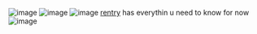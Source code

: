 ![image](https://user-images.githubusercontent.com/121672748/210083821-5aea5f5b-d3ed-4f4d-b168-c4e0a81b0dad.png) ![image](https://user-images.githubusercontent.com/121672748/210083821-5aea5f5b-d3ed-4f4d-b168-c4e0a81b0dad.png) ![image](https://user-images.githubusercontent.com/121672748/210083821-5aea5f5b-d3ed-4f4d-b168-c4e0a81b0dad.png) [rentry](https://rentry.co/punz) has everythin u need to know for now ![image](https://pixelbank.neocities.org/decome/decorative/45b914a2.gif)

